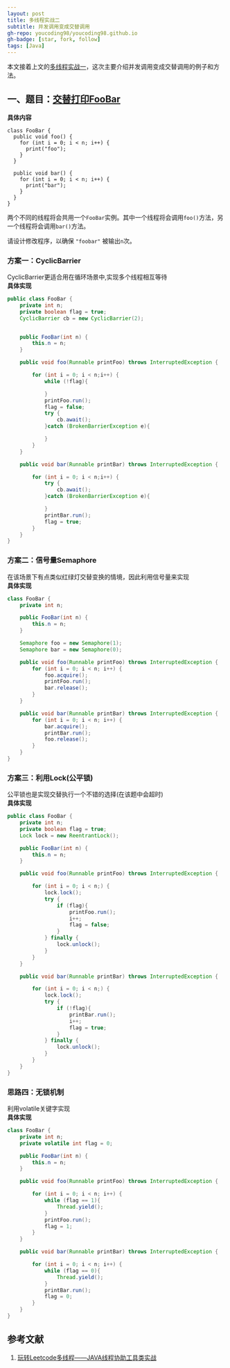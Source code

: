 ```yaml
---
layout: post
title: 多线程实战二
subtitle: 并发调用变成交替调用
gh-repo: youcoding98/youcoding98.github.io
gh-badge: [star, fork, follow]
tags: [Java]
---
```

本文接着上文的[多线程实战一](http://geloveli.top/2021-02-10-Java%E5%A4%9A%E7%BA%BF%E7%A8%8B%E5%AE%9E%E6%88%98%E4%B8%80/)，这次主要介绍并发调用变成交替调用的例子和方法。    


## 一、题目：[交替打印FooBar](https://leetcode-cn.com/problems/print-foobar-alternately/)
**具体内容**  
```
class FooBar {
  public void foo() {
    for (int i = 0; i < n; i++) {
      print("foo");
    }
  }

  public void bar() {
    for (int i = 0; i < n; i++) {
      print("bar");
    }
  }
}
```
两个不同的线程将会共用一个`FooBar`实例。其中一个线程将会调用`foo()`方法，另一个线程将会调用`bar()`方法。   
  
请设计修改程序，以确保 `"foobar"` 被输出`n`次。

### 方案一：CyclicBarrier
CyclicBarrier更适合用在循环场景中,实现多个线程相互等待  
**具体实现**  
```java
public class FooBar {
    private int n;
    private boolean flag = true;
    CyclicBarrier cb = new CyclicBarrier(2);


    public FooBar(int n) {
        this.n = n;
    }

    public void foo(Runnable printFoo) throws InterruptedException {

        for (int i = 0; i < n;i++) {
            while (!flag){

            }
            printFoo.run();
            flag = false;
            try {
                cb.await();
            }catch (BrokenBarrierException e){

            }
        }
    }

    public void bar(Runnable printBar) throws InterruptedException {

        for (int i = 0; i < n;i++) {
            try {
                cb.await();
            }catch (BrokenBarrierException e){

            }
            printBar.run();
            flag = true;
        }
    }
}
```

### 方案二：信号量Semaphore
在该场景下有点类似红绿灯交替变换的情境，因此利用信号量来实现    
**具体实现**  
```java
class FooBar {
    private int n;

    public FooBar(int n) {
        this.n = n;
    }

    Semaphore foo = new Semaphore(1);
    Semaphore bar = new Semaphore(0);

    public void foo(Runnable printFoo) throws InterruptedException {
        for (int i = 0; i < n; i++) {
            foo.acquire();
            printFoo.run();
            bar.release();
        }
    }

    public void bar(Runnable printBar) throws InterruptedException {
        for (int i = 0; i < n; i++) {
            bar.acquire();
            printBar.run();
            foo.release();
        }
    }
}
```

### 方案三：利用Lock(公平锁)
公平锁也是实现交替执行一个不错的选择(在该题中会超时)  
**具体实现**
```java
public class FooBar {
    private int n;
    private boolean flag = true;
    Lock lock = new ReentrantLock();

    public FooBar(int n) {
        this.n = n;
    }

    public void foo(Runnable printFoo) throws InterruptedException {

        for (int i = 0; i < n;) {
            lock.lock();
            try {
                if (flag){
                    printFoo.run();
                    i++;
                    flag = false;
                }
            } finally {
                lock.unlock();
            }
        }
    }

    public void bar(Runnable printBar) throws InterruptedException {

        for (int i = 0; i < n;) {
            lock.lock();
            try {
                if (!flag){
                    printBar.run();
                    i++;
                    flag = true;
                }
            } finally {
                lock.unlock();
            }
        }
    }
}
```

### 思路四：无锁机制
利用volatile关键字实现  
**具体实现**
```java
class FooBar {
    private int n;
    private volatile int flag = 0;

    public FooBar(int n) {
        this.n = n;
    }

    public void foo(Runnable printFoo) throws InterruptedException {

        for (int i = 0; i < n; i++) {
            while (flag == 1){
                Thread.yield(); 
            }
            printFoo.run();
            flag = 1;
        }
    }

    public void bar(Runnable printBar) throws InterruptedException {

        for (int i = 0; i < n; i++) {
            while (flag == 0){
                Thread.yield();
            }
            printBar.run();
            flag = 0;
        }
    }
}
```
## 参考文献
1. [玩转Leetcode多线程——JAVA线程协助工具类实战](https://zhuanlan.zhihu.com/p/81626432)






